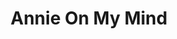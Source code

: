 ---
draft: false
slug: annie-on-my-mind-41e49526
title: Annie On My Mind
type: books
params:
  authors:
    - Nancy Garden
  book_title: Annie On My Mind
  book_description: This groundbreaking book is the story of two teenage girls whose friendship blossoms into love and who, despite pressures from family and school that threaten their relationship, promise to be true to each other and their feelings. The book has been banned from many school libraries and publicly burned in Kansas City.Of the author and the book, the Margaret A. Edwards Award committee said, “Using a fluid, readable style, Garden opens a window through which readers can find courage to be true to themselves.”
  cover: https://images-na.ssl-images-amazon.com/images/S/compressed.photo.goodreads.com/books/1388360021i/595375.jpg
  isbn: '9780606291507'
  languages:
    - Английский
  goodreads_link: https://www.goodreads.com/book/show/595375.Annie_on_My_Mind
  page_count: '233'
  publication_year: '1982'
  russian_audioversion: false
  russian_translation_status: might_exist
  short_book_description: This groundbreaking book is the story of two teenage girls whose friendship blossoms into love and who, despite pressures from family and school that threaten their relationship, promise to be...
  tags:
    - Children's
    - Coming out
    - Sexual orientation
    - First loves
    - Friendship
    - Girls
    - Homophobia
    - Homosexuality
    - Interviews
    - LGBTQIA+
    - Lesbian love stories
    - Lesbian students
    - Lesbian teachers
    - Lesbian teenagers
    - Love
    - Private schools
    - contemporary
    - juvenile
    - lesbian
    - queer
    - romance
    - sexuality
    - young adult
    - YA
---